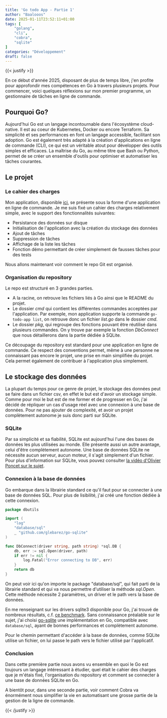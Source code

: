 ```yaml
---
title: 'Go todo App - Partie 1'
author: "Baalooos"
date: 2025-01-11T23:52:11+01:00
tags: [
    "golang",
    "cli",
    "cobra",
    "sqlite"
]
categories: "Développement"
draft: false
---
```


{{< justify >}}

En ce début d'année 2025, disposant de plus de temps libre, j'en profite pour approfondir mes compétences en Go à travers plusieurs projets. Pour commencer, voici quelques réflexions sur mon premier programme, un gestionnaire de tâches en ligne de commande.

## Pourquoi Go?

Aujourd'hui Go est un langage incontournable dans l'écosystème cloud-native. Il est au coeur de Kubernetes, Docker ou encore Terraform. Sa simplicité et ses performances en font un langage accessible, facilitant son adoption.
Go est également très adapté à la création d'applications en ligne de commande (CLI), ce qui est un véritable atout pour développer des outils simples et efficaces.
La maîtrise du Go, au même titre que Bash ou Python, permet de se créer un ensemble d'outils pour optimiser et automatiser les tâches courantes.

## Le projet

### Le cahier des charges

Mon application, disponible [ici](https://github.com/baalooos/go-todo-app), se présente sous la forme d'une application en ligne de commande. Je me suis fixé un cahier des charges relativement simple, avec le support des fonctionnalités suivantes:

- Persistance des données sur disque
- Initialisation de l'application avec la création du stockage des données
- Ajout de tâches
- Suppression de tâches
- Affichage de la liste les tâches
- Fonction démo permettant de créer simplement de fausses tâches pour des tests

Nous allons maintenant voir comment le repo Git est organisé.

### Organisation du repository

Le repo est structuré en 3 grandes parties.

- A la racine, on retrouve les fichiers liés à Go ainsi que le README du projet.
- Le dossier _cmd_ qui contient les différentes commandes acceptées par l'application. Par exemple, mon application supporte la commande `go-todo-app list`, on retrouve donc un fichier _list.go_ dans le dossier _cmd_.
- Le dossier _pkg_, qui regroupe des fonctions pouvant être réutilisé dans plusieurs commandes. On y trouve par exemple la fonction _DbConnect_ que nous détaillerons dans la partie dédiée à SQLite.

Ce découpage du repository est standard pour une application en ligne de commande. Ce respect des conventions permet, même à une personne ne connaissant pas encore le projet, une prise en main simplifiée du projet. Cela permet également de contribuer à l'application plus simplement.

## Le stockage des données

La plupart du temps pour ce genre de projet, le stockage des données peut se faire dans un fichier csv, en effet le but est d'avoir un stockage simple. Comme pour moi le but est de me former et de progresser en Go, j'ai décidé de répliquer un cas d'usage réel avec une connexion à une base de données. Pour ne pas ajouter de complexité, et avoir un projet complètement autonome je suis donc parti sur SQLite.

### SQLite

Par sa simplicité et sa fiabilité, SQLite est aujourd'hui l'une des bases de données les plus utilisées au monde. Elle présente aussi un autre avantage, celui d'être complètement autonome. Une base de données SQLite ne nécessite aucun serveur, aucun moteur, il s'agit simplement d'un fichier. Pour plus d'information sur SQLite, vous pouvez consulter [la vidéo d'Olivier Poncet sur le sujet](https://www.youtube.com/watch?v=F1QJwihFs08&t=2s).

### Connexion à la base de données

Go embarque dans la librairie standard ce qu'il faut pour se connecter à une base de données SQL. Pour plus de lisibilité, j'ai créé une fonction dédiée à cette connexion.

```go
package dbutils

import (
    "log"
    "database/sql"
    _ "github.com/glebarez/go-sqlite"
)

func DbConnect(driver string, path string) *sql.DB {
    db, err := sql.Open(driver, path)
    if err != nil {
        log.Fatal("Error connecting to DB", err)
    }
    return db
}
```

On peut voir ici qu'on importe le package "database/sql", qui fait parti de la librairie standard et qui va nous permettre d'utiliser la méthode _sql.Open_. Cette méthode nécessite 2 paramètres, un driver et le path vers la base de données.

En me renseignant sur les drivers sqlite3 disponible pour Go, j'ai trouvé de nombreux résultats, c.f. [ce benchmark](https://github.com/cvilsmeier/go-sqlite-bench). Sans connaissance préalable sur le sujet, j'ai choisi [go-sqlite](https://github.com/glebarez/go-sqlite) une implémentation en Go, compatible avec `database/sql`, ayant de bonnes performances et complètement autonome.

Pour le chemin permettant d'accéder à la base de données, comme SQLite utilise un fichier, on lui passe le path vers le fichier utilisé par l'applicatif.

### Conclusion

Dans cette première partie nous avons vu ensemble en quoi le Go est toujours un langage intéressant à étudier, quel était le cahier des charges que je m'étais fixé, l'organisation du repository et comment se connecter à une base de données SQLite en Go.

A bientôt pour, dans une seconde partie, voir comment Cobra va énormément nous simplifier la vie en automatisant une grosse partie de la gestion de la ligne de commande.

{{< /justify >}}
